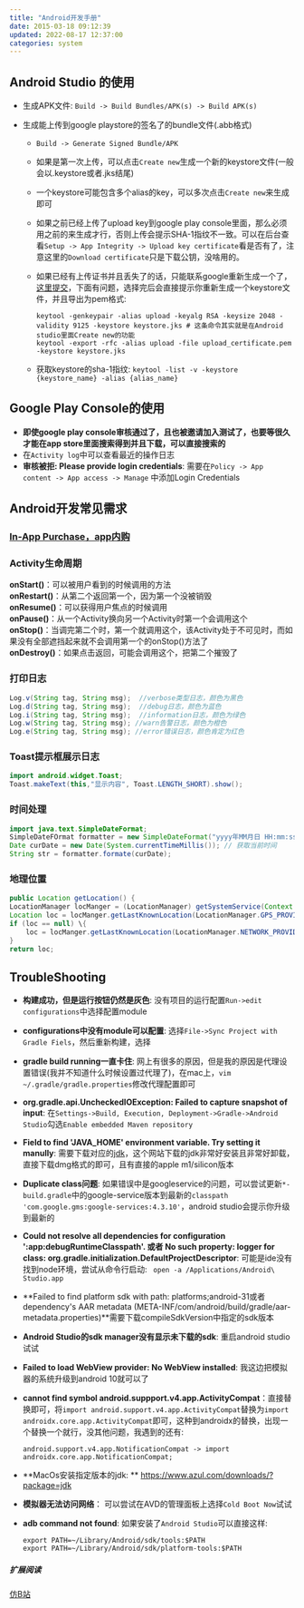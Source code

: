 ```yaml
---
title: "Android开发手册"
date: 2015-03-18 09:12:39
updated: 2022-08-17 12:37:00
categories: system
---
```

## Android Studio 的使用

- 生成APK文件: `Build -> Build Bundles/APK(s) -> Build APK(s)`

- 生成能上传到google playstore的签名了的bundle文件(.abb格式)

  -  `Build -> Generate Signed Bundle/APK`

  - 如果是第一次上传，可以点击`Create new`生成一个新的keystore文件(一般会以.keystore或者.jks结尾)

  - 一个keystore可能包含多个alias的key，可以多次点击`Create new`来生成即可

  - 如果之前已经上传了upload key到google play console里面，那么必须用之前的来生成才行，否则上传会提示SHA-1指纹不一致。可以在后台查看`Setup -> App Integrity -> Upload key certificate`看是否有了，注意这里的`Download certificate`只是下载公钥，没啥用的。

  - 如果已经有上传证书并且丢失了的话，只能联系google重新生成一个了，[这里提交](https://support.google.com/googleplay/android-developer/contact/key)，下面有问题，选择完后会直接提示你重新生成一个keystore文件，并且导出为pem格式:

    ```shell
    keytool -genkeypair -alias upload -keyalg RSA -keysize 2048 -validity 9125 -keystore keystore.jks # 这条命令其实就是在Android studio里面Create new的功能
    keytool -export -rfc -alias upload -file upload_certificate.pem -keystore keystore.jks
    ```

  - 获取keystore的sha-1指纹: `keytool -list -v -keystore {keystore_name} -alias {alias_name}`

## Google Play Console的使用

- **即使google play console审核通过了，且也被邀请加入测试了，也要等很久才能在app store里面搜索得到并且下载，可以直接搜索的**
- 在`Activity log`中可以查看最近的操作日志
- **审核被拒: Please provide login credentials**: 需要在`Policy -> App content -> App access -> Manage` 中添加Login Credentials  

<!--more-->

## Android开发常见需求

### [In-App Purchase，app内购](https://haofly.net/react-native)

### Activity生命周期

**onStart()**：可以被用户看到的时候调用的方法  
**onRestart()**：从第二个返回第一个，因为第一个没被销毁  
**onResume()**：可以获得用户焦点的时候调用  
**onPause()**：从一个Activity换向另一个Activity时第一个会调用这个  
**onStop()**：当调完第二个时，第一个就调用这个，该Activity处于不可见时，而如果没有全部遮挡起来就不会调用第一个的onStop()方法了  
**onDestroy()**：如果点击返回，可能会调用这个，把第二个摧毁了    

### 打印日志

```java
Log.v(String tag, String msg);  //verbose类型日志，颜色为黑色
Log.d(String tag, String msg);  //debug日志，颜色为蓝色
Log.i(String tag, String msg);  //information日志，颜色为绿色
Log.w(String tag, String msg); //warn告警日志，颜色为橙色
Log.e(String tag, String msg); //error错误日志，颜色肯定为红色
```

### Toast提示框展示日志

```java
import android.widget.Toast;
Toast.makeText(this,"显示内容", Toast.LENGTH_SHORT).show();
```

### 时间处理

```java
import java.text.SimpleDateFormat;    
SimpleDateFOrmat formatter = new SimpleDateFormat("yyyy年MM月日 HH:mm:ss");
Date curDate = new Date(System.currentTimeMillis()); // 获取当前时间
String str = formatter.formate(curDate);
```

### 地理位置

```java
public Location getLocation() {
LocationManager locManger = (LocationManager) getSystemService(Context.LOCATION_SERVICE);
Location loc = locManger.getLastKnownLocation(LocationManager.GPS_PROVIDER);
if (loc == null) \{
    loc = locManger.getLastKnownLocation(LocationManager.NETWORK_PROVIDER);
}
return loc;
```

## TroubleShooting

- **构建成功，但是运行按钮仍然是灰色**: 没有项目的运行配置`Run->edit configurations`中选择配置module

- **configurations中没有module可以配置**: 选择`File->Sync Project with Gradle Fiels`，然后重新构建，选择

- **gradle build running一直卡住**: 网上有很多的原因，但是我的原因是代理设置错误(我并不知道什么时候设置过代理了)，在mac上，`vim ~/.gradle/gradle.properties`修改代理配置即可

- **org.gradle.api.UncheckedIOException: Failed to capture snapshot of input**: 在`Settings->Build, Execution, Deployment->Gradle->Android Studio`勾选`Enable embedded Maven repository`

- **Field to find 'JAVA_HOME' environment variable. Try setting it manully**: 需要下载对应的[jdk](https://www.azul.com/downloads/?package=jdk)，这个网站下载的jdk非常好安装且非常好卸载，直接下载dmg格式的即可，且有直接的apple m1/silicon版本

- **Duplicate class问题**: 如果错误中是googleservice的问题，可以尝试更新`*-build.gradle`中的google-service版本到最新的`classpath 'com.google.gms:google-services:4.3.10'`，android studio会提示你升级到最新的

- **Could not resolve all dependencies for configuration ':app:debugRuntimeClasspath'. 或者 No such property: logger for class: org.gradle.initialization.DefaultProjectDescriptor**: 可能是ide没有找到node环境，尝试从命令行启动: ` open -a /Applications/Android\ Studio.app`

- **Failed to find platform sdk with path: platforms;android-31或者dependency's AAR metadata (META-INF/com/android/build/gradle/aar-metadata.properties)**需要下载compileSdkVersion中指定的sdk版本

- **Android Studio的sdk manager没有显示未下载的sdk**: 重启android studio试试

- **Failed to load WebView provider: No WebView installed**: 我这边把模拟器的系统升级到android 10就可以了

- **cannot find symbol android.suppport.v4.app.ActivityCompat**：直接替换即可，将`import android.support.v4.app.ActivityCompat`替换为`import androidx.core.app.ActivityCompat`即可，这种到androidx的替换，出现一个替换一个就行，没其他问题，我遇到的还有:

  ```shell
  android.support.v4.app.NotificationCompat -> import androidx.core.app.NotificationCompat; 
  ```

- **MacOs安装指定版本的jdk: ** https://www.azul.com/downloads/?package=jdk

- **模拟器无法访问网络**： 可以尝试在AVD的管理面板上选择`Cold Boot Now`试试

- **adb command not found**: 如果安装了`Android Studio`可以直接这样:

  ```shell
  export PATH=~/Library/Android/sdk/tools:$PATH
  export PATH=~/Library/Android/sdk/platform-tools:$PATH
  ```

##### 扩展阅读

[仿B站](https://github.com/TeamNB/FakeBiliBili)